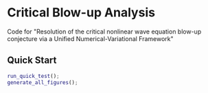 # Critical Blow-up Analysis

Code for "Resolution of the critical nonlinear wave equation blow-up conjecture via a Unified Numerical-Variational Framework"

## Quick Start
```matlab
run_quick_test();        
generate_all_figures();  
